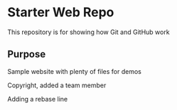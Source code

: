 # Starter Web Repo

This repository is for showing how Git and GitHub work

## Purpose

Sample website with plenty of files for demos

Copyright, added a team member

Adding a rebase line